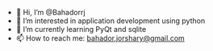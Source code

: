 - 👋 Hi, I’m @Bahadorrj
- 👀 I’m interested in application development using python
- 🌱 I’m currently learning PyQt and sqlite
- 📫 How to reach me: bahador.jorshary@gmail.com 

<!---
Bahadorrj/Bahadorrj is a ✨ special ✨ repository because its `README.md` (this file) appears on your GitHub profile.
You can click the Preview link to take a look at your changes.
--->
